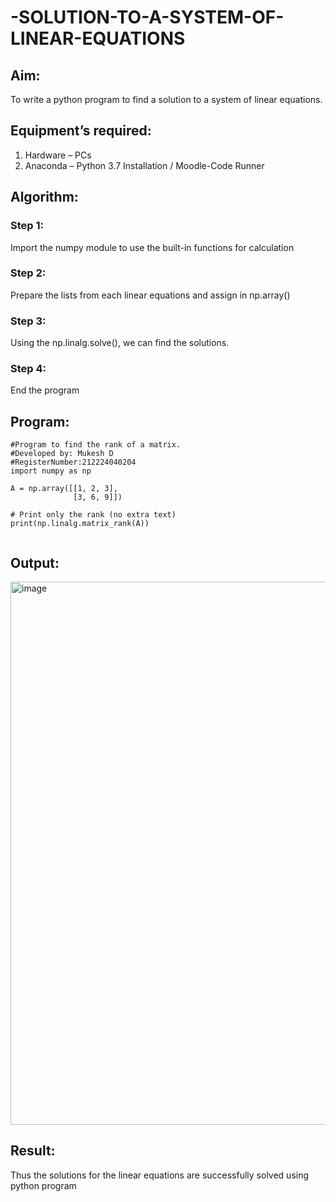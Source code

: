 # -SOLUTION-TO-A-SYSTEM-OF-LINEAR-EQUATIONS
## Aim:
To write a python program to find a solution to a system of linear equations.
## Equipment’s required:
1. 	Hardware – PCs
2. 	Anaconda – Python 3.7 Installation / Moodle-Code Runner
## Algorithm:
### Step 1: 
Import the numpy module to use the built-in functions for calculation
### Step 2: 
Prepare the lists from each linear equations and assign in np.array()
### Step 3: 
Using the np.linalg.solve(), we can find the solutions.
### Step 4: 
End the program
## Program:
```
#Program to find the rank of a matrix.
#Developed by: Mukesh D
#RegisterNumber:212224040204
import numpy as np

A = np.array([[1, 2, 3],
              [3, 6, 9]])

# Print only the rank (no extra text)
print(np.linalg.matrix_rank(A))


```
## Output:
<img width="1322" height="869" alt="image" src="https://github.com/user-attachments/assets/86214218-b726-43ef-af50-afeda08e3c68" />



## Result: 
Thus the solutions for the linear equations are successfully solved using python program

